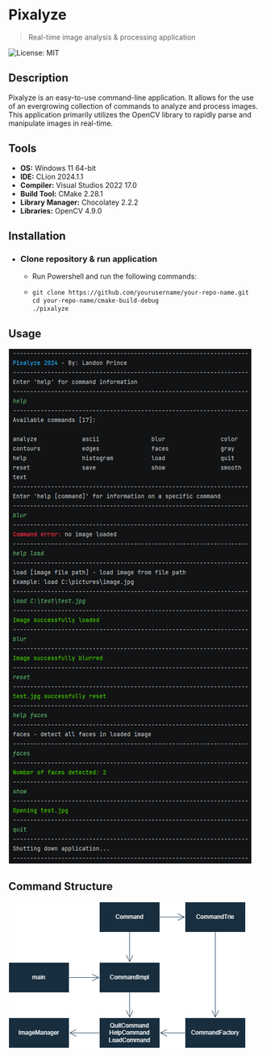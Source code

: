 # Pixalyze 
> Real-time image analysis & processing application

![License: MIT](https://img.shields.io/badge/License-MIT-blue.svg)

## Description
Pixalyze is an easy-to-use command-line application. It allows for the use of an evergrowing collection of commands to analyze and process images.
This application primarily utilizes the OpenCV library to rapidly parse and manipulate images in real-time. 

## Tools 
- __OS:__ Windows 11 64-bit
- __IDE:__ CLion 2024.1.1
- __Compiler:__ Visual Studios 2022 17.0
- __Build Tool:__ CMake 2.28.1
- __Library Manager:__ Chocolatey 2.2.2
- __Libraries:__ OpenCV 4.9.0

## Installation
- ### Clone repository & run application
  - Run Powershell and run the following commands:
  - ```
    git clone https://github.com/yourusername/your-repo-name.git
    cd your-repo-name/cmake-build-debug
    ./pixalyze
## Usage
![Example Usage](example_usage.png)
## Command Structure
![Command Structure](command_structure.png)
